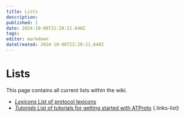 ```yaml
---
title: Lists
description: 
published: 1
date: 2024-10-08T22:20:21.640Z
tags: 
editor: markdown
dateCreated: 2024-10-08T22:20:21.640Z
---
```


# Lists
This page contains all current lists within the wiki.
- [*Lexicons* List of protocol lexicons](/Lists/Lexicons)
- [*Tutorials* List of tutorials for getting started with ATProto](/Lists/Tutorials)
{.links-list}